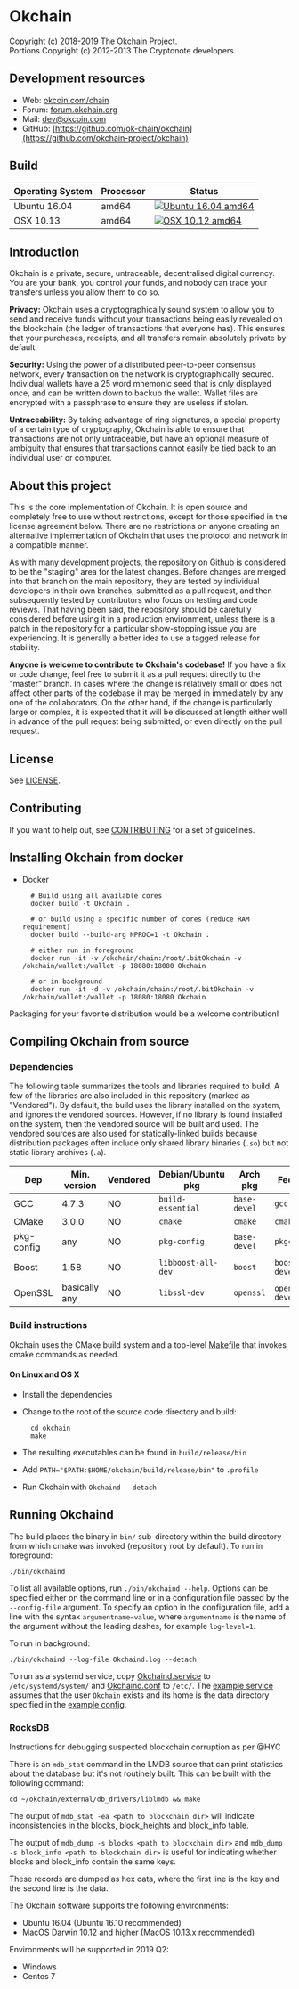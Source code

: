 # Okchain 

Copyright (c) 2018-2019 The Okchain Project.   
Portions Copyright (c) 2012-2013 The Cryptonote developers.

## Development resources

- Web: [okcoin.com/chain](https://www.okcoin.com/chain)
- Forum: [forum.okchain.org](https://forum.okchain.org)
- Mail: [dev@okcoin.com](mailto:dev@okcoin.com)
- GitHub: [https://github.com/ok-chain/okchain](https://github.com/okchain-project/okchain)


## Build

| Operating System      | Processor | Status |
| --------------------- | -------- |--------|
| Ubuntu 16.04          |  amd64   | [![Ubuntu 16.04 amd64](https://build.okchain.org/png?builder=Okchain-static-ubuntu-amd64)](https://build.okchain.org/builders/okchain-static-ubuntu-amd64)
| OSX 10.13             |  amd64   | [![OSX 10.12 amd64](https://build.okchain.org/png?builder=Okchain-static-osx-10.12)](https://build.okchain.org/builders/okchain-static-osx-10.12)


## Introduction

Okchain is a private, secure, untraceable, decentralised digital currency. You are your bank, you control your funds, and nobody can trace your transfers unless you allow them to do so.

**Privacy:** Okchain uses a cryptographically sound system to allow you to send and receive funds without your transactions being easily revealed on the blockchain (the ledger of transactions that everyone has). This ensures that your purchases, receipts, and all transfers remain absolutely private by default.

**Security:** Using the power of a distributed peer-to-peer consensus network, every transaction on the network is cryptographically secured. Individual wallets have a 25 word mnemonic seed that is only displayed once, and can be written down to backup the wallet. Wallet files are encrypted with a passphrase to ensure they are useless if stolen.

**Untraceability:** By taking advantage of ring signatures, a special property of a certain type of cryptography, Okchain is able to ensure that transactions are not only untraceable, but have an optional measure of ambiguity that ensures that transactions cannot easily be tied back to an individual user or computer.

## About this project

This is the core implementation of Okchain. It is open source and completely free to use without restrictions, except for those specified in the license agreement below. There are no restrictions on anyone creating an alternative implementation of Okchain that uses the protocol and network in a compatible manner.

As with many development projects, the repository on Github is considered to be the "staging" area for the latest changes. Before changes are merged into that branch on the main repository, they are tested by individual developers in their own branches, submitted as a pull request, and then subsequently tested by contributors who focus on testing and code reviews. That having been said, the repository should be carefully considered before using it in a production environment, unless there is a patch in the repository for a particular show-stopping issue you are experiencing. It is generally a better idea to use a tagged release for stability.

**Anyone is welcome to contribute to Okchain's codebase!** If you have a fix or code change, feel free to submit it as a pull request directly to the "master" branch. In cases where the change is relatively small or does not affect other parts of the codebase it may be merged in immediately by any one of the collaborators. On the other hand, if the change is particularly large or complex, it is expected that it will be discussed at length either well in advance of the pull request being submitted, or even directly on the pull request.

## License

See [LICENSE](LICENSE).

## Contributing

If you want to help out, see [CONTRIBUTING](CONTRIBUTING.md) for a set of guidelines.

## Installing Okchain from docker

* Docker

        # Build using all available cores
        docker build -t Okchain .

        # or build using a specific number of cores (reduce RAM requirement)
        docker build --build-arg NPROC=1 -t Okchain .
     
        # either run in foreground
        docker run -it -v /okchain/chain:/root/.bitOkchain -v /okchain/wallet:/wallet -p 18080:18080 Okchain

        # or in background
        docker run -it -d -v /okchain/chain:/root/.bitOkchain -v /okchain/wallet:/wallet -p 18080:18080 Okchain

Packaging for your favorite distribution would be a welcome contribution!

## Compiling Okchain from source

### Dependencies

The following table summarizes the tools and libraries required to build. A
few of the libraries are also included in this repository (marked as
"Vendored"). By default, the build uses the library installed on the system,
and ignores the vendored sources. However, if no library is found installed on
the system, then the vendored source will be built and used. The vendored
sources are also used for statically-linked builds because distribution
packages often include only shared library binaries (`.so`) but not static
library archives (`.a`).

| Dep          | Min. version  | Vendored | Debian/Ubuntu pkg  | Arch pkg     | Fedora            | Optional | Purpose        |
| ------------ | ------------- | -------- | ------------------ | ------------ | ----------------- | -------- | -------------- |
| GCC          | 4.7.3         | NO       | `build-essential`  | `base-devel` | `gcc`             | NO       |                |
| CMake        | 3.0.0         | NO       | `cmake`            | `cmake`      | `cmake`           | NO       |                |
| pkg-config   | any           | NO       | `pkg-config`       | `base-devel` | `pkgconf`         | NO       |                |
| Boost        | 1.58          | NO       | `libboost-all-dev` | `boost`      | `boost-devel`     | NO       | C++ libraries  |
| OpenSSL      | basically any | NO       | `libssl-dev`       | `openssl`    | `openssl-devel`   | NO       | sha256 sum     |

### Build instructions

Okchain uses the CMake build system and a top-level [Makefile](Makefile) that
invokes cmake commands as needed.

#### On Linux and OS X

* Install the dependencies
* Change to the root of the source code directory and build:

        cd okchain
        make

* The resulting executables can be found in `build/release/bin`

* Add `PATH="$PATH:$HOME/okchain/build/release/bin"` to `.profile`

* Run Okchain with `Okchaind --detach`


## Running Okchaind

The build places the binary in `bin/` sub-directory within the build directory
from which cmake was invoked (repository root by default). To run in
foreground:

    ./bin/okchaind

To list all available options, run `./bin/okchaind --help`.  Options can be
specified either on the command line or in a configuration file passed by the
`--config-file` argument.  To specify an option in the configuration file, add
a line with the syntax `argumentname=value`, where `argumentname` is the name
of the argument without the leading dashes, for example `log-level=1`.

To run in background:

    ./bin/okchaind --log-file Okchaind.log --detach

To run as a systemd service, copy
[Okchaind.service](utils/systemd/okchaind.service) to `/etc/systemd/system/` and
[Okchaind.conf](utils/conf/okchaind.conf) to `/etc/`. The [example
service](utils/systemd/okchaind.service) assumes that the user `Okchain` exists
and its home is the data directory specified in the [example
config](utils/conf/okchaind.conf).


### RocksDB

Instructions for debugging suspected blockchain corruption as per @HYC

There is an `mdb_stat` command in the LMDB source that can print statistics about the database but it's not routinely built. This can be built with the following command:

`cd ~/okchain/external/db_drivers/liblmdb && make`

The output of `mdb_stat -ea <path to blockchain dir>` will indicate inconsistencies in the blocks, block_heights and block_info table.

The output of `mdb_dump -s blocks <path to blockchain dir>` and `mdb_dump -s block_info <path to blockchain dir>` is useful for indicating whether blocks and block_info contain the same keys.

These records are dumped as hex data, where the first line is the key and the second line is the data.



The Okchain software supports the following environments:
* Ubuntu 16.04 (Ubuntu 16.10 recommended)
* MacOS Darwin 10.12 and higher (MacOS 10.13.x recommended)


Environments will be supported in 2019 Q2:
* Windows
* Centos 7
